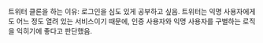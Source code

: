 트위터 클론을 하는 이유:
로그인을 심도 있게 공부하고 싶음.
트위터는 익명 사용자에게도 어느 정도 열려 있는 서비스이기 때문에, 인증 사용자와 익명 사용자를 구별하는 로직을 익히기에 좋다고 판단했음.
